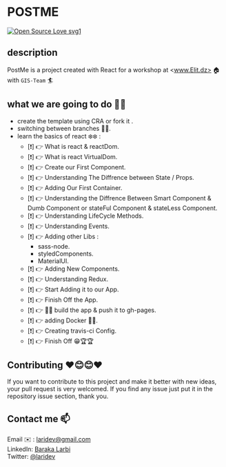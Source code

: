 # POSTME

[![Open Source Love svg1](https://badges.frapsoft.com/os/v1/open-source.svg?v=103)](https://github.com/ellerbrock/open-source-badges/)

## description

PostMe is a project created with React for a workshop at <www.Elit.dz> 🏠 with `GIS-Team` 🏄

## what we are going to do 📑📑

- create the template using CRA or fork it .
- switching between branches 🌲🌲.
- learn the basics of react ❄️❄️ :
  - [❗️] 👉 What is react & reactDom.
  - [❗️] 👉 What is react VirtualDom.
  - [❗️] 👉 Create our First Component.
  - [❗️] 👉 Understanding The Diffrence between State / Props.
  - [❗️] 👉 Adding Our First Container.
  - [❗️] 👉 Understanding the Diffrence Between Smart Component & Dumb Component or stateFul Component & stateLess Component.
  - [❗️] 👉 Understanding LifeCycle Methods.
  - [❗️] 👉 Understanding Events.
  - [❗️] 👉 Adding other Libs :
    - sass-node.
    - styledComponents.
    - MaterialUI.
  - [❗️] 👉 Adding New Components.
  - [❗️] 👉 Understanding Redux.
  - [❗️] 👉 Start Adding it to our App.
  - [❗️] 👉 Finish Off the App.
  - [❗️] 👉 🔨🔨 build the app & push it to gh-pages.
  - [❗️] 👉 adding Docker 🐳🐳.
  - [❗️] 👉 Creating travis-ci Config.
  - [❗️] 👉 Finish Off 😁🏆🏆

## Contributing ❤️😊😊❤️

If you want to contribute to this project and make it better with new ideas, your pull request is very welcomed.
If you find any issue just put it in the repository issue section, thank you.

## Contact me 📫

Email ✉️ : laridev@gmail.com  
LinkedIn: [Baraka Larbi](https://www.linkedin.com/in/baraka-larbi/)  
Twitter: [@laridev](https://twitter.com/laridev2016)
